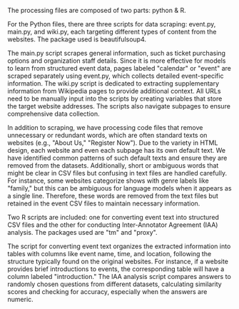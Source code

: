 The processing files are composed of two parts: python & R.

For the Python files, there are three scripts for data scraping: event.py, main.py, and wiki.py, each targeting different types of content from the websites. The package used is beautifulsoup4.

The main.py script scrapes general information, such as ticket purchasing options and organization staff details.
Since it is more effective for models to learn from structured event data, pages labeled "calendar" or "event" are scraped separately using event.py, which collects detailed event-specific information.
The wiki.py script is dedicated to extracting supplementary information from Wikipedia pages to provide additional context.
All URLs need to be manually input into the scripts by creating variables that store the target website addresses. The scripts also navigate subpages to ensure comprehensive data collection.

In addition to scraping, we have processing code files that remove unnecessary or redundant words, which are often standard texts on websites (e.g., "About Us," "Register Now"). Due to the variety in HTML design, each website and even each subpage has its own default text. We have identified common patterns of such default texts and ensure they are removed from the datasets. Additionally, short or ambiguous words that might be clear in CSV files but confusing in text files are handled carefully. For instance, some websites categorize shows with genre labels like "family," but this can be ambiguous for language models when it appears as a single line. Therefore, these words are removed from the text files but retained in the event CSV files to maintain necessary information.

Two R scripts are included: one for converting event text into structured CSV files and the other for conducting Inter-Annotator Agreement (IAA) analysis. The packages used are "tm" and "proxy".

The script for converting event text organizes the extracted information into tables with columns like event name, time, and location, following the structure typically found on the original websites. For instance, if a website provides brief introductions to events, the corresponding table will have a column labeled "introduction."
The IAA analysis script compares answers to randomly chosen questions from different datasets, calculating similarity scores and checking for accuracy, especially when the answers are numeric.
